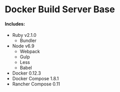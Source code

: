 # Docker Build Server Base

#### Includes:

* Ruby v2.1.0
  * Bundler
* Node v6.9
  * Webpack
  * Gulp
  * Less
  * Babel
* Docker 0.12.3
* Docker Compose 1.8.1
* Rancher Compose 0.11
